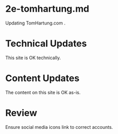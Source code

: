 
# 2e-tomhartung.md

Updating TomHartung.com .

# Technical Updates

This site is OK technically.

# Content Updates

The content on this site is OK as-is.

# Review

Ensure social media icons link to correct accounts.

